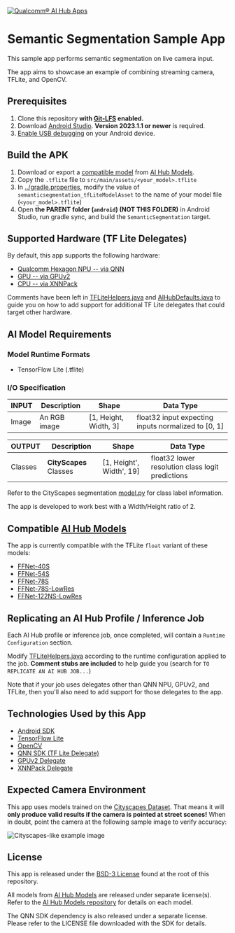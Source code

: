 [![Qualcomm® AI Hub Apps](https://qaihub-public-assets.s3.us-west-2.amazonaws.com/qai-hub-models/quic-logo.jpg)](https://aihub.qualcomm.com)

# Semantic Segmentation Sample App

This sample app performs semantic segmentation on live camera input.

The app aims to showcase an example of combining streaming camera, TFLite, and OpenCV.

## Prerequisites
1. Clone this repository **with [Git-LFS](https://git-lfs.com) enabled.**
2. Download [Android Studio](https://developer.android.com/studio). **Version 2023.1.1 or newer** is required.
3. [Enable USB debugging](https://developer.android.com/studio/debug/dev-options) on your Android device.

## Build the APK

1. Download or export a [compatible model](#compatible-ai-hub-models) from [AI Hub Models](https://aihub.qualcomm.com/mobile/models).
2. Copy the `.tflite` file to `src/main/assets/<your_model>.tflite`
3. In [../gradle.properties](../gradle.properties), modify the value of `semanticsegmentation_tfLiteModelAsset` to the name of your model file (`<your_model>.tflite`)
4. Open **the PARENT folder (`android`) (NOT THIS FOLDER)** in Android Studio, run gradle sync, and build the `SemanticSegmentation` target.

## Supported Hardware (TF Lite Delegates)

By default, this app supports the following hardware:
* [Qualcomm Hexagon NPU -- via QNN](https://developer.qualcomm.com/software/qualcomm-ai-engine-direct-sdk)
* [GPU -- via GPUv2](https://github.com/tensorflow/tensorflow/tree/master/tensorflow/lite/delegates/gpu)
* [CPU -- via XNNPack](https://github.com/tensorflow/tensorflow/blob/master/tensorflow/lite/delegates/xnnpack/README.md)

Comments have been left in [TFLiteHelpers.java](src/main/java/com/qualcomm/tflite/TFLiteHelpers.java) and [AIHubDefaults.java](src/main/java/com/qualcomm/tflite/AIHubDefaults.java) to guide you on how to add support for additional TF Lite delegates that could target other hardware.

## AI Model Requirements

### Model Runtime Formats
- TensorFlow Lite (.tflite)

### I/O Specification

| INPUT | Description | Shape | Data Type
| -- | -- | -- | --
| Image | An RGB image | [1, Height, Width, 3] | float32 input expecting inputs normalized to [0, 1]

| OUTPUT | Description | Shape | Data Type
| -- | -- | -- | --
| Classes | **CityScapes** Classes | [1, Height', Width', 19] | float32 lower resolution class logit predictions

Refer to the CityScapes segmentation
[model.py](https://github.com/quic/ai-hub-models/blob/main/qai_hub_models/models/_shared/cityscapes_segmentation/model.py)
for class label information.

The app is developed to work best with a Width/Height ratio of 2.

## Compatible [AI Hub Models](https://aihub.qualcomm.com/mobile/models)

The app is currently compatible with the TFLite `float` variant of these models:

- [FFNet-40S](https://aihub.qualcomm.com/mobile/models/ffnet_40s)
- [FFNet-54S](https://aihub.qualcomm.com/mobile/models/ffnet_54s)
- [FFNet-78S](https://aihub.qualcomm.com/mobile/models/ffnet_78s)
- [FFNet-78S-LowRes](https://aihub.qualcomm.com/mobile/models/ffnet_78s_lowres)
- [FFNet-122NS-LowRes](https://aihub.qualcomm.com/mobile/models/ffnet_122ns_lowres)

## Replicating an AI Hub Profile / Inference Job

Each AI Hub profile or inference job, once completed, will contain a `Runtime Configuration` section.

Modify [TFLiteHelpers.java](src/main/java/com/qualcomm/tflite/TFLiteHelpers.java) according to the runtime configuration applied to the job. **Comment stubs are included** to help guide you (search for `TO REPLICATE AN AI HUB JOB...`)

Note that if your job uses delegates other than QNN NPU, GPUv2, and TFLite, then you'll also need to add support for those delegates to the app.

## Technologies Used by this App

- [Android SDK](https://developer.android.com/studio)
- [TensorFlow Lite](https://github.com/tensorflow/tensorflow/tree/master/tensorflow/lite)
- [OpenCV](https://opencv.org)
- [QNN SDK (TF Lite Delegate)](https://developer.qualcomm.com/software/qualcomm-ai-engine-direct-sdk)
- [GPUv2 Delegate](https://github.com/tensorflow/tensorflow/tree/master/tensorflow/lite/delegates/gpu)
- [XNNPack Delegate](https://github.com/tensorflow/tensorflow/blob/master/tensorflow/lite/delegates/xnnpack/README.md)

## Expected Camera Environment

This app uses models trained on the [Cityscapes Dataset](https://www.cityscapes-dataset.com). That means it will __only produce valid results if the camera is pointed at street scenes!__
When in doubt, point the camera at the following sample image to verify accuracy:

![Cityscapes-like example image](https://qaihub-public-assets.s3.us-west-2.amazonaws.com/qai-hub-models/models/cityscapes_segmentation/v1/cityscapes_like_demo_2048x1024.jpg "Cityscapes-like example image")

## License

This app is released under the [BSD-3 License](../../../LICENSE) found at the root of this repository.

All models from [AI Hub Models](https://github.com/quic/ai-hub-models) are released under separate license(s). Refer to the [AI Hub Models repository](https://github.com/quic/ai-hub-models) for details on each model.

The QNN SDK dependency is also released under a separate license. Please refer to the LICENSE file downloaded with the SDK for details.
